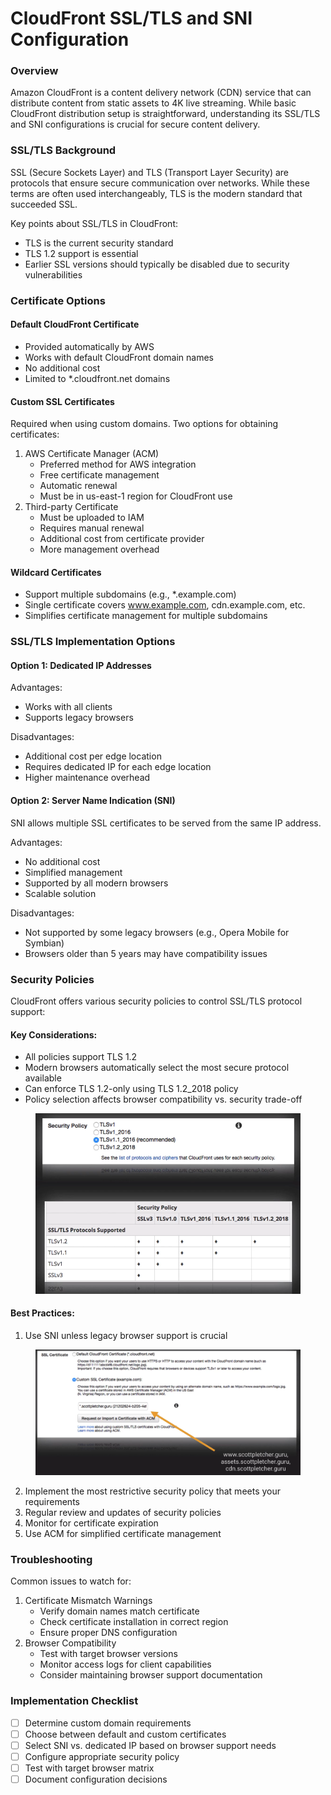 # CloudFront SSL/TLS and SNI Configuration

### Overview

Amazon CloudFront is a content delivery network (CDN) service that can distribute content from static assets to 4K live streaming. While basic CloudFront distribution setup is straightforward, understanding its SSL/TLS and SNI configurations is crucial for secure content delivery.

### SSL/TLS Background

SSL (Secure Sockets Layer) and TLS (Transport Layer Security) are protocols that ensure secure communication over networks. While these terms are often used interchangeably, TLS is the modern standard that succeeded SSL.

Key points about SSL/TLS in CloudFront:

* TLS is the current security standard
* TLS 1.2 support is essential
* Earlier SSL versions should typically be disabled due to security vulnerabilities

### Certificate Options

#### Default CloudFront Certificate

* Provided automatically by AWS
* Works with default CloudFront domain names
* No additional cost
* Limited to \*.cloudfront.net domains

#### Custom SSL Certificates

Required when using custom domains. Two options for obtaining certificates:

1. AWS Certificate Manager (ACM)
   * Preferred method for AWS integration
   * Free certificate management
   * Automatic renewal
   * Must be in us-east-1 region for CloudFront use
2. Third-party Certificate
   * Must be uploaded to IAM
   * Requires manual renewal
   * Additional cost from certificate provider
   * More management overhead

#### Wildcard Certificates

* Support multiple subdomains (e.g., \*.example.com)
* Single certificate covers www.example.com, cdn.example.com, etc.
* Simplifies certificate management for multiple subdomains

### SSL/TLS Implementation Options

#### Option 1: Dedicated IP Addresses

Advantages:

* Works with all clients
* Supports legacy browsers

Disadvantages:

* Additional cost per edge location
* Requires dedicated IP for each edge location
* Higher maintenance overhead

#### Option 2: Server Name Indication (SNI)

SNI allows multiple SSL certificates to be served from the same IP address.

Advantages:

* No additional cost
* Simplified management
* Supported by all modern browsers
* Scalable solution

Disadvantages:

* Not supported by some legacy browsers (e.g., Opera Mobile for Symbian)
* Browsers older than 5 years may have compatibility issues

### Security Policies

CloudFront offers various security policies to control SSL/TLS protocol support:

#### Key Considerations:

* All policies support TLS 1.2
* Modern browsers automatically select the most secure protocol available
* Can enforce TLS 1.2-only using TLS 1.2\_2018 policy
* Policy selection affects browser compatibility vs. security trade-off

<figure><img src="../../../.gitbook/assets/image (4) (1) (1) (1) (1) (1).png" alt=""><figcaption></figcaption></figure>

#### Best Practices:

1. Use SNI unless legacy browser support is crucial

<figure><img src="../../../.gitbook/assets/image (5) (1) (1) (1) (1) (1).png" alt=""><figcaption></figcaption></figure>

2. Implement the most restrictive security policy that meets your requirements
3. Regular review and updates of security policies
4. Monitor for certificate expiration
5. Use ACM for simplified certificate management



### Troubleshooting

Common issues to watch for:

1. Certificate Mismatch Warnings
   * Verify domain names match certificate
   * Check certificate installation in correct region
   * Ensure proper DNS configuration
2. Browser Compatibility
   * Test with target browser versions
   * Monitor access logs for client capabilities
   * Consider maintaining browser support documentation

### Implementation Checklist

* [ ] Determine custom domain requirements
* [ ] Choose between default and custom certificates
* [ ] Select SNI vs. dedicated IP based on browser support needs
* [ ] Configure appropriate security policy
* [ ] Test with target browser matrix
* [ ] Document configuration decisions
